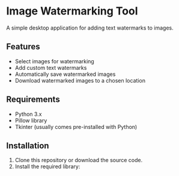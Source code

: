 # Image Watermarking Tool

A simple desktop application for adding text watermarks to images.

## Features

- Select images for watermarking
- Add custom text watermarks
- Automatically save watermarked images
- Download watermarked images to a chosen location

## Requirements

- Python 3.x
- Pillow library
- Tkinter (usually comes pre-installed with Python)

## Installation

1. Clone this repository or download the source code.
2. Install the required library:
